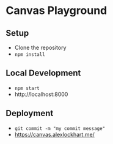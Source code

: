 # Canvas Playground

## Setup
* Clone the repository
* `npm install`

## Local Development
* `npm start`
* http://localhost:8000

## Deployment
* `git commit -m "my commit message"`
* https://canvas.alexlockhart.me/
